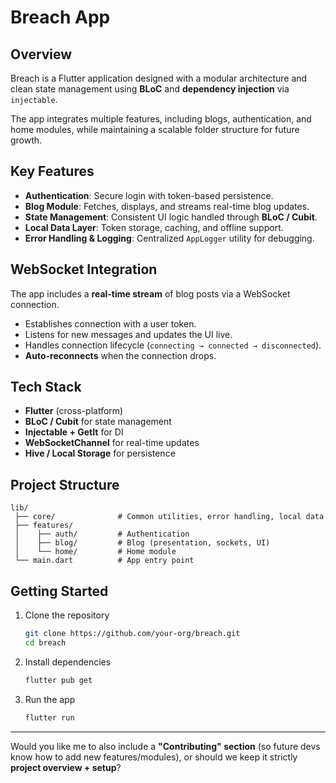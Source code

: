 
# Breach App

## Overview

Breach is a Flutter application designed with a modular architecture and clean state management using **BLoC** and **dependency injection** via `injectable`.

The app integrates multiple features, including blogs, authentication, and home modules, while maintaining a scalable folder structure for future growth.

## Key Features

* **Authentication**: Secure login with token-based persistence.
* **Blog Module**: Fetches, displays, and streams real-time blog updates.
* **State Management**: Consistent UI logic handled through **BLoC / Cubit**.
* **Local Data Layer**: Token storage, caching, and offline support.
* **Error Handling & Logging**: Centralized `AppLogger` utility for debugging.

## WebSocket Integration

The app includes a **real-time stream** of blog posts via a WebSocket connection.

* Establishes connection with a user token.
* Listens for new messages and updates the UI live.
* Handles connection lifecycle (`connecting → connected → disconnected`).
* **Auto-reconnects** when the connection drops.

## Tech Stack

* **Flutter** (cross-platform)
* **BLoC / Cubit** for state management
* **Injectable + GetIt** for DI
* **WebSocketChannel** for real-time updates
* **Hive / Local Storage** for persistence

## Project Structure

```
lib/
 ├── core/              # Common utilities, error handling, local data
 ├── features/
 │    ├── auth/         # Authentication
 │    ├── blog/         # Blog (presentation, sockets, UI)
 │    └── home/         # Home module
 └── main.dart          # App entry point
```

## Getting Started

1. Clone the repository

   ```bash
   git clone https://github.com/your-org/breach.git
   cd breach
   ```
2. Install dependencies

   ```bash
   flutter pub get
   ```
3. Run the app

   ```bash
   flutter run
   ```

---

Would you like me to also include a **"Contributing" section** (so future devs know how to add new features/modules), or should we keep it strictly **project overview + setup**?
